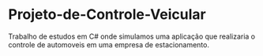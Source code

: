 # Projeto-de-Controle-Veicular
Trabalho de estudos em C# onde simulamos uma aplicação que realizaria o controle de automoveis em uma empresa de estacionamento.
